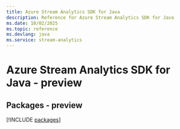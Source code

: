 ```yaml
---
title: Azure Stream Analytics SDK for Java
description: Reference for Azure Stream Analytics SDK for Java
ms.date: 10/02/2025
ms.topic: reference
ms.devlang: java
ms.service: stream-analytics
---
```

# Azure Stream Analytics SDK for Java - preview
## Packages - preview
[!INCLUDE [packages](stream-analytics-index.md)]